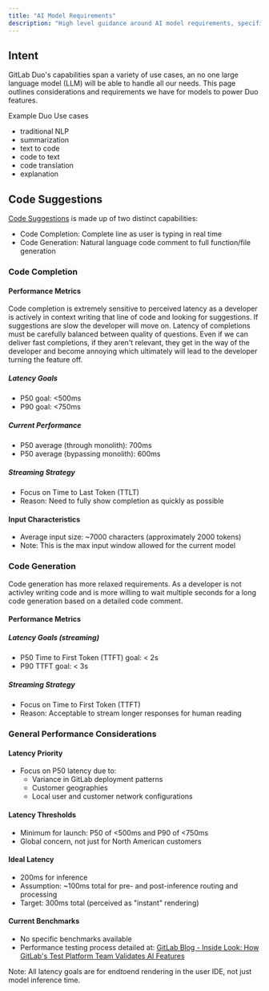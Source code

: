 ```yaml
---
title: "AI Model Requirements"
description: "High level guidance around AI model requirements, specifically LLMs"
---
```


## Intent

GitLab Duo's capabilities span a variety of use cases, an no one large language model (LLM) will be able to handle all our needs. This page outlines considerations and requirements we have for models to power Duo features. 

Example Duo Use cases

* traditional NLP
* summarization
* text to code
* code to text
* code translation
* explanation

## Code Suggestions 

[Code Suggestions](https://docs.gitlab.com/ee/user/project/repository/code_suggestions/index.html) is made up of two distinct capabilities: 

* Code Completion: Complete line as user is typing in real time
* Code Generation: Natural language code comment to full function/file generation

### Code Completion

#### Performance Metrics

Code completion is extremely sensitive to perceived latency as a developer is actively in context writing that line of code and looking for suggestions. If suggestions are slow the developer will move on. Latency of completions must be carefully balanced between quality of questions. Even if we can deliver fast completions, if they aren't relevant, they get in the way of the developer and become annoying which ultimately will lead to the developer turning the feature off. 

##### Latency Goals

* P50 goal: <500ms
* P90 goal: <750ms

##### Current Performance

* P50 average (through monolith): 700ms
* P50 average (bypassing monolith): 600ms

##### Streaming Strategy

* Focus on Time to Last Token (TTLT)
* Reason: Need to fully show completion as quickly as possible

#### Input Characteristics

* Average input size: ~7000 characters (approximately 2000 tokens)
* Note: This is the max input window allowed for the current model

### Code Generation

Code generation has more relaxed requirements. As a developer is not activley writing code and is more willing to wait multiple seconds for a long code generation based on a detailed code comment. 

#### Performance Metrics

##### Latency Goals (streaming)

* P50 Time to First Token (TTFT) goal: < 2s
* P90 TTFT goal: < 3s

##### Streaming Strategy

* Focus on Time to First Token (TTFT)
* Reason: Acceptable to stream longer responses for human reading

### General Performance Considerations

#### Latency Priority

* Focus on P50 latency due to:
  * Variance in GitLab deployment patterns
  * Customer geographies
  * Local user and customer network configurations

#### Latency Thresholds

* Minimum for launch: P50 of <500ms and P90 of <750ms
* Global concern, not just for North American customers

#### Ideal Latency

* 200ms for inference
* Assumption: ~100ms total for pre- and post-inference routing and processing
* Target: 300ms total (perceived as "instant" rendering)

#### Current Benchmarks

* No specific benchmarks available
* Performance testing process detailed at: [GitLab Blog - Inside Look: How GitLab's Test Platform Team Validates AI Features](https://about.gitlab.com/blog/2024/06/03/inside-look-how-gitlabs-test-platform-team-validates-ai-features/#performance-validation)

Note: All latency goals are for end*to*end rendering in the user IDE, not just model inference time.
